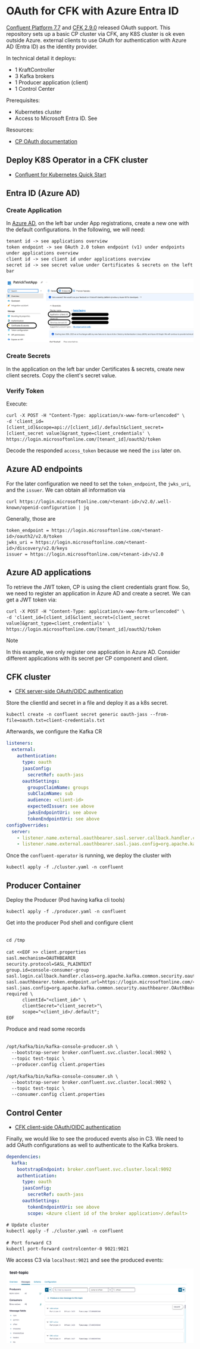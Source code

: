 # OAuth for CFK with Azure Entra ID

[Confluent Platform 7.7](https://docs.confluent.io/platform/current/release-notes/index.html) and [CFK 2.9.0](https://docs.confluent.io/operator/current/release-notes.html) released OAuth support.
This repository sets up a basic CP cluster via CFK, any K8S cluster is ok even outside Azure.
external clients to use OAuth for authentication with Azure AD (Entra ID) as the identity provider.

In technical detail it deploys:
* 1 KraftController
* 3 Kafka brokers
* 1 Producer application (client)
* 1 Control Center

Prerequisites:
* Kubernetes cluster
* Access to Microsoft Entra ID. See

Resources:
 * [CP OAuth documentation](https://docs.confluent.io/platform/current/security/authentication/sasl/oauthbearer/overview.html#sasl-oauthbearer-authentication-overview)

## Deploy K8S Operator in a CFK cluster

* [Confluent for Kubernetes Quick Start](https://docs.confluent.io/operator/current/co-quickstart.html)

## Entra ID (Azure AD)

### Create Application

In [Azure AD](https://portal.azure.com/#view/Microsoft_AAD_IAM/ActiveDirectoryMenuBlade/~/Overview), on the left bar under App registrations, create a new one with the default configurations.
In the following, we will need:
```
tenant id -> see applications overview
token endpoint -> see OAuth 2.0 token endpoint (v1) under endpoints under applications overview
client id -> see client id under applications overview
secret id -> see secret value under Certificates & secrets on the left bar
```

![](images/Application.png)

### Create Secrets

In the application on the left bar under Certificates & secrets, create
new client secrets. Copy the client's secret value.

### Verify Token

Execute:

```shell
curl -X POST -H "Content-Type: application/x-www-form-urlencoded" \
-d 'client_id=[client_id]&scope=api://[client_id]/.default&client_secret=[client_secret value]&grant_type=client_credentials' \
https://login.microsoftonline.com/[tenant_id]/oauth2/token
```

Decode the responded `access_token` because we need the `iss` later on.

## Azure AD endpoints

For the later configuration we need to set the `token_endpoint`, the `jwks_uri`, and the `issuer`.
We can obtain all information via

```shell
curl https://login.microsoftonline.com/<tenant-id>/v2.0/.well-known/openid-configuration | jq
```

Generally, those are
```
token_endpoint = https://login.microsoftonline.com/<tenant-id>/oauth2/v2.0/token
jwks_uri = https://login.microsoftonline.com/<tenant-id>/discovery/v2.0/keys
issuer = https://login.microsoftonline.com/<tenant-id>/v2.0
```

## Azure AD applications

To retrieve the JWT token, CP is using the client credentials grant flow. So, we need to register an application in Azure AD
and create a secret. 
We can get a JWT token via: 
```
curl -X POST -H "Content-Type: application/x-www-form-urlencoded" \
-d 'client_id=[client_id]&client_secret=[client_secret value]&grant_type=client_credentials' \
https://login.microsoftonline.com/[tenant_id]/oauth2/token
```

> [!NOTE]
> In this example, we only register one application in Azure AD. Consider different applications with its secret per CP component
> and client.



## CFK cluster

* [CFK server-side OAuth/OIDC authentication](https://docs.confluent.io/operator/current/co-authenticate-kafka.html#server-side-oauth-oidc-authentication-for-ak-and-kraft)

Store the clientId and secret in a file and deploy it as a k8s secret. 
```shell
kubectl create -n confluent secret generic oauth-jass --from-file=oauth.txt=client-credentials.txt
```

Afterwards, we configure the Kafka CR
```yaml
listeners:
  external:
    authentication:
      type: oauth
      jaasConfig:
        secretRef: oauth-jass
      oauthSettings:
        groupsClaimName: groups
        subClaimName: sub
        audience: <client-id>
        expectedIssuer: see above
        jwksEndpointUri: see above
        tokenEndpointUri: see above
configOverrides:
  server:
    - listener.name.external.oauthbearer.sasl.server.callback.handler.class=org.apache.kafka.common.security.oauthbearer.secured.OAuthBearerValidatorCallbackHandler
    - listener.name.external.oauthbearer.sasl.jaas.config=org.apache.kafka.common.security.oauthbearer.OAuthBearerLoginModule required;
```

Once the `confluent-operator` is running, we deploy the cluster with 

```
kubectl apply -f ./cluster.yaml -n confluent
```

## Producer Container

Deploy the Producer (Pod having kafka cli tools)

```shell
kubectl apply -f ./producer.yaml -n confluent
```

Get into the producer Pod shell and configure client

```shell

cd /tmp

cat <<EOF >> client.properties
sasl.mechanism=OAUTHBEARER
security.protocol=SASL_PLAINTEXT
group.id=console-consumer-group
sasl.login.callback.handler.class=org.apache.kafka.common.security.oauthbearer.secured.OAuthBearerLoginCallbackHandler
sasl.oauthbearer.token.endpoint.url=https://login.microsoftonline.com/<tenant_id>/oauth2/v2.0/token
sasl.jaas.config=org.apache.kafka.common.security.oauthbearer.OAuthBearerLoginModule required \
      clientId="<client_id>" \
      clientSecret="client_secret>"\
      scope="<client_id>/.default";
EOF
```

Produce and read some records

```shell

/opt/kafka/bin/kafka-console-producer.sh \
  --bootstrap-server broker.confluent.svc.cluster.local:9092 \
  --topic test-topic \
  --producer.config client.properties

/opt/kafka/bin/kafka-console-consumer.sh \
  --bootstrap-server broker.confluent.svc.cluster.local:9092 \
  --topic test-topic \
  --consumer.config client.properties
```


## Control Center

* [CFK client-side OAuth/OIDC authentication](https://docs.confluent.io/operator/current/co-authenticate-kafka.html#client-side-oauth-oidc-authentication-for-ak-and-kraft)

Finally, we would like to see the produced events also in C3.
We need to add OAuth configurations as well to authenticate to the Kafka brokers.

```yaml
dependencies:
  kafka:
    bootstrapEndpoint: broker.confluent.svc.cluster.local:9092
    authentication:
      type: oauth
      jaasConfig:
        secretRef: oauth-jass
      oauthSettings:
        tokenEndpointUri: see above
        scope: <Azure client id of the broker application>/.default>
```

```
# Update cluster
kubectl apply -f ./cluster.yaml -n confluent

# Port forward C3
kubectl port-forward controlcenter-0 9021:9021
```
We access C3 via `localhost:9021` and see the produced events:

![](./images/c3.png)
